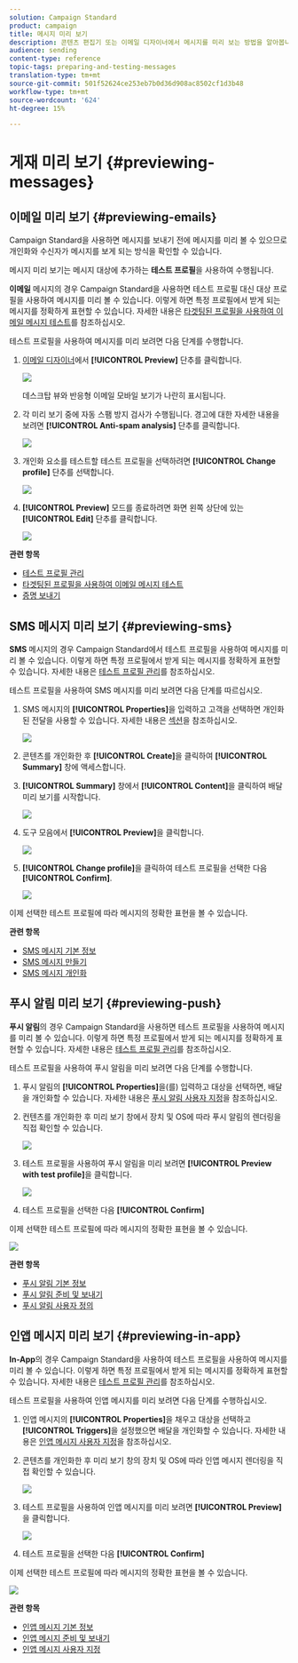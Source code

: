 ```yaml
---
solution: Campaign Standard
product: campaign
title: 메시지 미리 보기
description: 콘텐츠 편집기 또는 이메일 디자이너에서 메시지를 미리 보는 방법을 알아봅니다.
audience: sending
content-type: reference
topic-tags: preparing-and-testing-messages
translation-type: tm+mt
source-git-commit: 501f52624ce253eb7b0d36d908ac8502cf1d3b48
workflow-type: tm+mt
source-wordcount: '624'
ht-degree: 15%

---
```



# 게재 미리 보기 {#previewing-messages}

## 이메일 미리 보기 {#previewing-emails}

Campaign Standard을 사용하면 메시지를 보내기 전에 메시지를 미리 볼 수 있으므로 개인화와 수신자가 메시지를 보게 되는 방식을 확인할 수 있습니다.

메시지 미리 보기는 메시지 대상에 추가하는 **테스트 프로필**&#x200B;을 사용하여 수행됩니다.

**이메일** 메시지의 경우 Campaign Standard을 사용하면 테스트 프로필 대신 대상 프로필을 사용하여 메시지를 미리 볼 수 있습니다. 이렇게 하면 특정 프로필에서 받게 되는 메시지를 정확하게 표현할 수 있습니다. 자세한 내용은 [타겟팅된 프로필을 사용하여 이메일 메시지 테스트](../../sending/using/testing-messages-using-target.md)를 참조하십시오.

테스트 프로필을 사용하여 메시지를 미리 보려면 다음 단계를 수행합니다.

1. [이메일 디자이너](../../designing/using/designing-content-in-adobe-campaign.md)에서 **[!UICONTROL Preview]** 단추를 클릭합니다.

   ![](assets/sending_preview.png)

   데스크탑 뷰와 반응형 이메일 모바일 보기가 나란히 표시됩니다.

1. 각 미리 보기 중에 자동 스팸 방지 검사가 수행됩니다. 경고에 대한 자세한 내용을 보려면 **[!UICONTROL Anti-spam analysis]** 단추를 클릭합니다.

   ![](assets/sending_anti-spam_analysis.png)

1. 개인화 요소를 테스트할 테스트 프로필을 선택하려면 **[!UICONTROL Change profile]** 단추를 선택합니다.

   ![](assets/sending_test-profile.png)

1. **[!UICONTROL Preview]** 모드를 종료하려면 화면 왼쪽 상단에 있는 **[!UICONTROL Edit]** 단추를 클릭합니다.

   ![](assets/sending_preview_edit.png)

**관련 항목**

* [테스트 프로필 관리](../../audiences/using/managing-test-profiles.md)
* [타겟팅된 프로필을 사용하여 이메일 메시지 테스트](../../sending/using/testing-messages-using-target.md)
* [증명 보내기](../../sending/using/sending-proofs.md)

## SMS 메시지 미리 보기 {#previewing-sms}

**SMS** 메시지의 경우 Campaign Standard에서 테스트 프로필을 사용하여 메시지를 미리 볼 수 있습니다. 이렇게 하면 특정 프로필에서 받게 되는 메시지를 정확하게 표현할 수 있습니다. 자세한 내용은 [테스트 프로필 관리](../../audiences/using/managing-test-profiles.md)를 참조하십시오.

테스트 프로필을 사용하여 SMS 메시지를 미리 보려면 다음 단계를 따르십시오.

1. SMS 메시지의 **[!UICONTROL Properties]**&#x200B;을 입력하고 고객을 선택하면 개인화된 전달을 사용할 수 있습니다. 자세한 내용은 [섹션](../../channels/using/personalizing-sms-messages.md)을 참조하십시오.

   ![](assets/sms_preview.png)

1. 콘텐츠를 개인화한 후 **[!UICONTROL Create]**&#x200B;을 클릭하여 **[!UICONTROL Summary]** 창에 액세스합니다.

1. **[!UICONTROL Summary]** 창에서 **[!UICONTROL Content]**&#x200B;을 클릭하여 배달 미리 보기를 시작합니다.

   ![](assets/sms_preview_2.png)

1. 도구 모음에서 **[!UICONTROL Preview]**&#x200B;을 클릭합니다.

   ![](assets/sms_preview_3.png)

1. **[!UICONTROL Change profile]**&#x200B;을 클릭하여 테스트 프로필을 선택한 다음 **[!UICONTROL Confirm]**.

   ![](assets/sms_preview_4.png)

이제 선택한 테스트 프로필에 따라 메시지의 정확한 표현을 볼 수 있습니다.

**관련 항목**

* [SMS 메시지 기본 정보](../../channels/using/about-sms-messages.md)
* [SMS 메시지 만들기](../../channels/using/creating-an-sms-message.md)
* [SMS 메시지 개인화](../../channels/using/personalizing-sms-messages.md)

## 푸시 알림 미리 보기 {#previewing-push}

**푸시 알림**&#x200B;의 경우 Campaign Standard을 사용하면 테스트 프로필을 사용하여 메시지를 미리 볼 수 있습니다. 이렇게 하면 특정 프로필에서 받게 되는 메시지를 정확하게 표현할 수 있습니다. 자세한 내용은 [테스트 프로필 관리](../../audiences/using/managing-test-profiles.md)를 참조하십시오.

테스트 프로필을 사용하여 푸시 알림을 미리 보려면 다음 단계를 수행합니다.

1. 푸시 알림의 **[!UICONTROL Properties]**&#x200B;을(를) 입력하고 대상을 선택하면, 배달을 개인화할 수 있습니다. 자세한 내용은 [푸시 알림 사용자 지정](../../channels/using/customizing-a-push-notification.md)을 참조하십시오.

1. 컨텐츠를 개인화한 후 미리 보기 창에서 장치 및 OS에 따라 푸시 알림의 렌더링을 직접 확인할 수 있습니다.

   ![](assets/push_preview.png)

1. 테스트 프로필을 사용하여 푸시 알림을 미리 보려면 **[!UICONTROL Preview with test profile]**&#x200B;을 클릭합니다.

   ![](assets/push_preview_2.png)

1. 테스트 프로필을 선택한 다음 **[!UICONTROL Confirm]**

이제 선택한 테스트 프로필에 따라 메시지의 정확한 표현을 볼 수 있습니다.

![](assets/push_preview_3.png)

**관련 항목**

* [푸시 알림 기본 정보](../../channels/using/about-push-notifications.md)
* [푸시 알림 준비 및 보내기](../../channels/using/preparing-and-sending-a-push-notification.md)
* [푸시 알림 사용자 정의](../../channels/using/customizing-a-push-notification.md)

## 인앱 메시지 미리 보기 {#previewing-in-app}

**In-App**&#x200B;의 경우 Campaign Standard을 사용하여 테스트 프로필을 사용하여 메시지를 미리 볼 수 있습니다. 이렇게 하면 특정 프로필에서 받게 되는 메시지를 정확하게 표현할 수 있습니다. 자세한 내용은 [테스트 프로필 관리](../../audiences/using/managing-test-profiles.md)를 참조하십시오.

테스트 프로필을 사용하여 인앱 메시지를 미리 보려면 다음 단계를 수행하십시오.

1. 인앱 메시지의 **[!UICONTROL Properties]**&#x200B;을 채우고 대상을 선택하고 **[!UICONTROL Triggers]**&#x200B;을 설정했으면 배달을 개인화할 수 있습니다. 자세한 내용은 [인앱 메시지 사용자 지정](../../channels/using/customizing-an-in-app-message.md)을 참조하십시오.

1. 콘텐츠를 개인화한 후 미리 보기 창의 장치 및 OS에 따라 인앱 메시지 렌더링을 직접 확인할 수 있습니다.

   ![](assets/in_app_preview.png)

1. 테스트 프로필을 사용하여 인앱 메시지를 미리 보려면 **[!UICONTROL Preview]**&#x200B;을 클릭합니다.

   ![](assets/in_app_preview_2.png)

1. 테스트 프로필을 선택한 다음 **[!UICONTROL Confirm]**

이제 선택한 테스트 프로필에 따라 메시지의 정확한 표현을 볼 수 있습니다.

![](assets/in_app_preview_3.png)

**관련 항목**

* [인앱 메시지 기본 정보](../../channels/using/about-in-app-messaging.md)
* [인앱 메시지 준비 및 보내기](../../channels/using/preparing-and-sending-an-in-app-message.md)
* [인앱 메시지 사용자 지정](../../channels/using/customizing-an-in-app-message.md)
